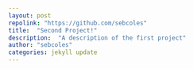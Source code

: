 ```yaml
---
layout: post
repolink: "https://github.com/sebcoles"
title:  "Second Project!"
description:  "A description of the first project"
author: "sebcoles"
categories: jekyll update
---
```

